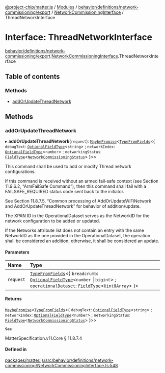 [@project-chip/matter.js](../README.md) / [Modules](../modules.md) / [behavior/definitions/network-commissioning/export](../modules/behavior_definitions_network_commissioning_export.md) / [NetworkCommissioningInterface](../modules/behavior_definitions_network_commissioning_export.NetworkCommissioningInterface.md) / ThreadNetworkInterface

# Interface: ThreadNetworkInterface

[behavior/definitions/network-commissioning/export](../modules/behavior_definitions_network_commissioning_export.md).[NetworkCommissioningInterface](../modules/behavior_definitions_network_commissioning_export.NetworkCommissioningInterface.md).ThreadNetworkInterface

## Table of contents

### Methods

- [addOrUpdateThreadNetwork](behavior_definitions_network_commissioning_export.NetworkCommissioningInterface.ThreadNetworkInterface.md#addorupdatethreadnetwork)

## Methods

### addOrUpdateThreadNetwork

▸ **addOrUpdateThreadNetwork**(`request`): [`MaybePromise`](../modules/util_export.md#maybepromise)\<[`TypeFromFields`](../modules/tlv_export.md#typefromfields)\<\{ `debugText`: [`OptionalFieldType`](tlv_export.OptionalFieldType.md)\<`string`\> ; `networkIndex`: [`OptionalFieldType`](tlv_export.OptionalFieldType.md)\<`number`\> ; `networkingStatus`: [`FieldType`](tlv_export.FieldType.md)\<[`NetworkCommissioningStatus`](../enums/cluster_export.NetworkCommissioning.NetworkCommissioningStatus.md)\>  }\>\>

This command shall be used to add or modify Thread network configurations.

If this command is received without an armed fail-safe context (see Section 11.9.6.2, “ArmFailSafe
Command”), then this command shall fail with a FAILSAFE_REQUIRED status code sent back to the initiator.

See Section 11.8.7.5, “Common processing of AddOrUpdateWiFiNetwork and AddOrUpdateThreadNetwork” for
behavior of addition/update.

The XPAN ID in the OperationalDataset serves as the NetworkID for the network configuration to be added or
updated.

If the Networks attribute list does not contain an entry with the same NetworkID as the one provided in the
OperationalDataset, the operation shall be considered an addition, otherwise, it shall be considered an
update.

#### Parameters

| Name | Type |
| :------ | :------ |
| `request` | [`TypeFromFields`](../modules/tlv_export.md#typefromfields)\<\{ `breadcrumb`: [`OptionalFieldType`](tlv_export.OptionalFieldType.md)\<`number` \| `bigint`\> ; `operationalDataset`: [`FieldType`](tlv_export.FieldType.md)\<`Uint8Array`\>  }\> |

#### Returns

[`MaybePromise`](../modules/util_export.md#maybepromise)\<[`TypeFromFields`](../modules/tlv_export.md#typefromfields)\<\{ `debugText`: [`OptionalFieldType`](tlv_export.OptionalFieldType.md)\<`string`\> ; `networkIndex`: [`OptionalFieldType`](tlv_export.OptionalFieldType.md)\<`number`\> ; `networkingStatus`: [`FieldType`](tlv_export.FieldType.md)\<[`NetworkCommissioningStatus`](../enums/cluster_export.NetworkCommissioning.NetworkCommissioningStatus.md)\>  }\>\>

**`See`**

MatterSpecification.v11.Core § 11.8.7.4

#### Defined in

[packages/matter.js/src/behavior/definitions/network-commissioning/NetworkCommissioningInterface.ts:548](https://github.com/project-chip/matter.js/blob/c0d55745d5279e16fdfaa7d2c564daa31e19c627/packages/matter.js/src/behavior/definitions/network-commissioning/NetworkCommissioningInterface.ts#L548)
